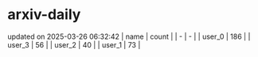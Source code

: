 # arxiv-daily
updated on 2025-03-26 06:32:42
| name | count |
| - | - |
| user_0 | 186 |
| user_3 | 56 |
| user_2 | 40 |
| user_1 | 73 |
